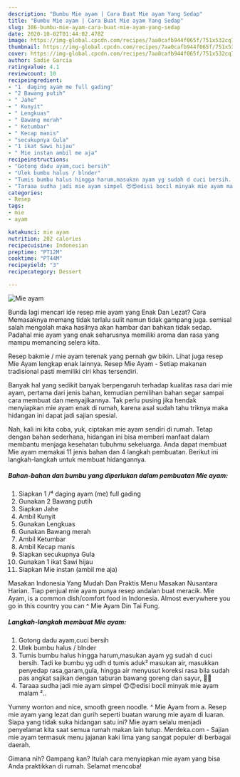 ```yaml
---
description: "Bumbu Mie ayam | Cara Buat Mie ayam Yang Sedap"
title: "Bumbu Mie ayam | Cara Buat Mie ayam Yang Sedap"
slug: 386-bumbu-mie-ayam-cara-buat-mie-ayam-yang-sedap
date: 2020-10-02T01:44:02.478Z
image: https://img-global.cpcdn.com/recipes/7aa0cafb944f065f/751x532cq70/mie-ayam-foto-resep-utama.jpg
thumbnail: https://img-global.cpcdn.com/recipes/7aa0cafb944f065f/751x532cq70/mie-ayam-foto-resep-utama.jpg
cover: https://img-global.cpcdn.com/recipes/7aa0cafb944f065f/751x532cq70/mie-ayam-foto-resep-utama.jpg
author: Sadie Garcia
ratingvalue: 4.1
reviewcount: 10
recipeingredient:
- "1  daging ayam me full gading"
- "2 Bawang putih"
- " Jahe"
- " Kunyit"
- " Lengkuas"
- " Bawang merah"
- " Ketumbar"
- " Kecap manis"
- "secukupnya Gula"
- "1 ikat Sawi hijau"
- " Mie instan ambil me aja"
recipeinstructions:
- "Gotong dadu ayam,cuci bersih"
- "Ulek bumbu halus / blnder"
- "Tumis bumbu halus hingga harum,masukan ayam yg sudah d cuci bersih. Tadi ke bumbu yg udh d tumis aduk² masukan air, masukkan penyedap rasa,garam,gula, hingga air menyusut koreksi rasa bila sudah pas angkat sajikan dengan taburan bawang goreng dan sayur, 🤩😁"
- "Taraaa sudha jadi mie ayam simpel 😍😍edisi bocil minyak mie ayam malam ².."
categories:
- Resep
tags:
- mie
- ayam

katakunci: mie ayam 
nutrition: 202 calories
recipecuisine: Indonesian
preptime: "PT12M"
cooktime: "PT44M"
recipeyield: "3"
recipecategory: Dessert

---
```



![Mie ayam](https://img-global.cpcdn.com/recipes/7aa0cafb944f065f/751x532cq70/mie-ayam-foto-resep-utama.jpg)

Bunda lagi mencari ide resep mie ayam yang Enak Dan Lezat? Cara Memasaknya memang tidak terlalu sulit namun tidak gampang juga. semisal salah mengolah maka hasilnya akan hambar dan bahkan tidak sedap. Padahal mie ayam yang enak seharusnya memiliki aroma dan rasa yang mampu memancing selera kita.

Resep bakmie / mie ayam terenak yang pernah gw bikin. Lihat juga resep Mie Ayam lengkap enak lainnya. Resep Mie Ayam - Setiap makanan tradisional pasti memiliki ciri khas tersendiri.

Banyak hal yang sedikit banyak berpengaruh terhadap kualitas rasa dari mie ayam, pertama dari jenis bahan, kemudian pemilihan bahan segar sampai cara membuat dan menyajikannya. Tak perlu pusing jika hendak menyiapkan mie ayam enak di rumah, karena asal sudah tahu triknya maka hidangan ini dapat jadi sajian spesial.


Nah, kali ini kita coba, yuk, ciptakan mie ayam sendiri di rumah. Tetap dengan bahan sederhana, hidangan ini bisa memberi manfaat dalam membantu menjaga kesehatan tubuhmu sekeluarga. Anda dapat membuat Mie ayam memakai 11 jenis bahan dan 4 langkah pembuatan. Berikut ini langkah-langkah untuk membuat hidangannya.

<!--inarticleads1-->

##### Bahan-bahan dan bumbu yang diperlukan dalam pembuatan Mie ayam:

1. Siapkan 1 /⁴ daging ayam (me) full gading
1. Gunakan 2 Bawang putih
1. Siapkan  Jahe
1. Ambil  Kunyit
1. Gunakan  Lengkuas
1. Gunakan  Bawang merah
1. Ambil  Ketumbar
1. Ambil  Kecap manis
1. Siapkan secukupnya Gula
1. Gunakan 1 ikat Sawi hijau
1. Siapkan  Mie instan (ambil me aja)


Masakan Indonesia Yang Mudah Dan Praktis Menu Masakan Nusantara Harian. Tiap penjual mie ayam punya resep andalan buat meracik. Mie Ayam, is a common dish/comfort food in Indonesia. Almost everywhere you go in this country you can ^ Mie Ayam Din Tai Fung. 

<!--inarticleads2-->

##### Langkah-langkah membuat Mie ayam:

1. Gotong dadu ayam,cuci bersih
1. Ulek bumbu halus / blnder
1. Tumis bumbu halus hingga harum,masukan ayam yg sudah d cuci bersih. Tadi ke bumbu yg udh d tumis aduk² masukan air, masukkan penyedap rasa,garam,gula, hingga air menyusut koreksi rasa bila sudah pas angkat sajikan dengan taburan bawang goreng dan sayur, 🤩😁
1. Taraaa sudha jadi mie ayam simpel 😍😍edisi bocil minyak mie ayam malam ²..


Yummy wonton and nice, smooth green noodle. ^ Mie Ayam from a. Resep mie ayam yang lezat dan gurih seperti buatan warung mie ayam di luaran. Siapa yang tidak suka hidangan satu ini? Mie ayam selalu menjadi penyelamat kita saat semua rumah makan lain tutup. Merdeka.com - Sajian mie ayam termasuk menu jajanan kaki lima yang sangat populer di berbagai daerah. 

Gimana nih? Gampang kan? Itulah cara menyiapkan mie ayam yang bisa Anda praktikkan di rumah. Selamat mencoba!
